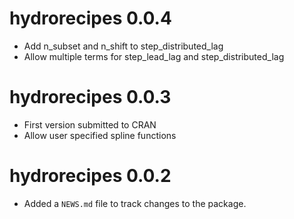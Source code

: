 # hydrorecipes 0.0.4

* Add n_subset and n_shift to step_distributed_lag 
* Allow multiple terms for step_lead_lag and step_distributed_lag

# hydrorecipes 0.0.3

* First version submitted to CRAN
* Allow user specified spline functions

# hydrorecipes 0.0.2

* Added a `NEWS.md` file to track changes to the package.
